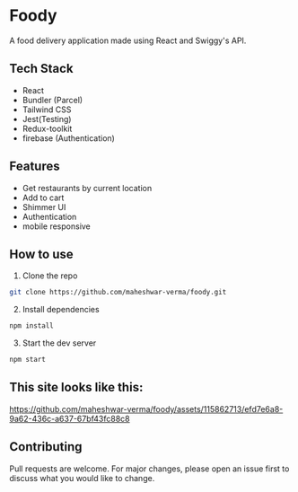 # Foody

A food delivery application made using React and Swiggy's API.

## Tech Stack

- React
- Bundler (Parcel)
- Tailwind CSS
- Jest(Testing)
- Redux-toolkit
- firebase (Authentication)

## Features

- Get restaurants by current location
- Add to cart
- Shimmer UI
- Authentication
- mobile responsive

## How to use

1. Clone the repo

```bash
git clone https://github.com/maheshwar-verma/foody.git
```

2. Install dependencies

```bash
npm install
```

3. Start the dev server

```bash
npm start
```

## This site looks like this:


https://github.com/maheshwar-verma/foody/assets/115862713/efd7e6a8-9a62-436c-a637-67bf43fc88c8



## Contributing

Pull requests are welcome. For major changes, please open an issue first to discuss what you would like to change.

